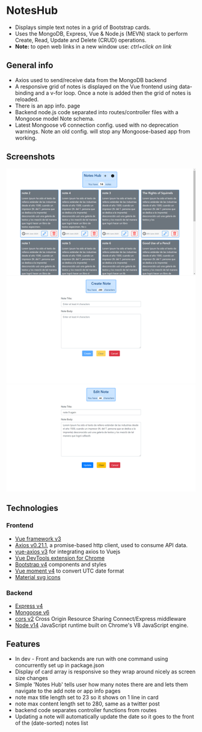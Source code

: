 # NotesHub

* Displays simple text notes in a grid of Bootstrap cards.
* Uses the MongoDB, Express, Vue & Node.js (MEVN) stack to perform Create, Read, Update and Delete (CRUD) operations.
* **Note:** to open web links in a new window use: _ctrl+click on link_

## General info

* Axios used to send/receive data from the MongoDB backend
* A responsive grid of notes is displayed on the Vue frontend using data-binding and a v-for loop. Once a note is added then the grid of notes is reloaded.
* There is an app info. page
* Backend node.js code separated into routes/controller files with a Mongoose model Note schema.
* Latest Mongoose v6 connection config. used with no deprecation warnings. Note an old config. will stop any Mongoose-based app from working.


## Screenshots

![Example screenshot](./img/notes.png)
![Example screenshot](./img/create.png)
![Example screenshot](./img/edit.png)

## Technologies

### Frontend

* [Vue framework v3](https://vuejs.org/)
* [Axios v0.21.1](https://github.com/axios/axios), a promise-based http client, used to consume API data.
* [vue-axios v3](https://www.npmjs.com/package/vue-axios) for integrating axios to Vuejs
* [Vue DevTools extension for Chrome](https://chrome.google.com/webstore/detail/vuejs-devtools/nhdogjmejiglipccpnnnanhbledajbpd)
* [Bootstrap v4](https://getbootstrap.com/) components and styles
* [Vue moment v4](https://github.com/brockpetrie/vue-moment#readme) to convert UTC date format
* [Material svg icons](https://material.io/resources/icons/?search=cale&icon=event_note&style=baseline)

### Backend

* [Express v4](https://expressjs.com/)
* [Mongoose v6](https://mongoosejs.com/)
* [cors v2](https://www.npmjs.com/package/cors) Cross Origin Resource Sharing Connect/Express middleware
* [Node v14](https://nodejs.org/en/) JavaScript runtime built on Chrome's V8 JavaScript engine.

## Features

* In dev - Front and backends are run with one command using concurrently set up in package.json
* Display of card array is responsive so they wrap around nicely as screen size changes
* Simple 'Notes Hub' tells user how many notes there are and lets them navigate to the add note or app info pages
* note max title length set to 23 so it shows on 1 line in card
* note max content length set to 280, same as a twitter post
* backend code separates controller functions from routes
* Updating a note will automatically update the date so it goes to the front of the (date-sorted) notes list
